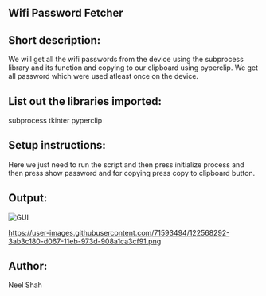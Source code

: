 ## Wifi Password Fetcher

## Short description:
We will get all the wifi passwords from the device using the subprocess library and its function and copying to our clipboard using pyperclip.
We get all password which were used atleast once on the device.

## List out the libraries imported:
subprocess
tkinter
pyperclip

## Setup instructions:
Here we just need to run the script and then press initialize process and then  press show password and for copying press copy to clipboard button.

## Output:
![GUI](https://user-images.githubusercontent.com/71593494/122568292-3ab3c180-d067-11eb-973d-908a1ca3cf91.png)

https://user-images.githubusercontent.com/71593494/122568292-3ab3c180-d067-11eb-973d-908a1ca3cf91.png


## Author:
Neel Shah
